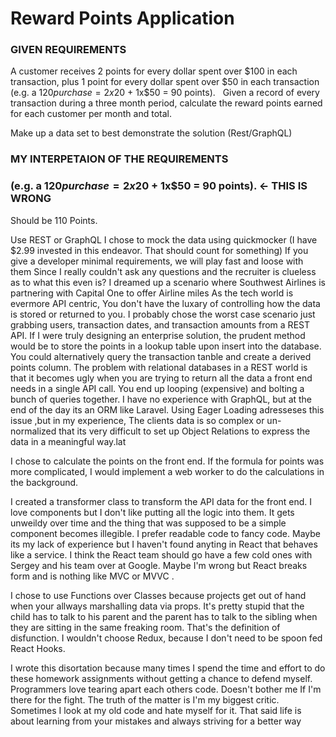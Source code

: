 
# Reward Points Application

### GIVEN REQUIREMENTS
A customer receives 2 points for every dollar spent over $100 in each transaction, plus 1 point for every dollar spent over $50 in each transaction
 
(e.g. a $120 purchase = 2x$20 + 1x$50 = 90 points).
 
Given a record of every transaction during a three month period, calculate the reward points earned for each customer per month and total.

Make up a data set to best demonstrate the solution (Rest/GraphQL)

### MY INTERPETAION OF THE REQUIREMENTS

### (e.g. a $120 purchase = 2x$20 + 1x$50 = 90 points). <- THIS IS WRONG
Should be 110 Points. 


Use REST or GraphQL
I chose to mock the data using quickmocker (I have $2.99 invested in this endeavor. That should count for something)
If you give a developer minimal requirements, we will play fast and loose with them
Since I really couldn't ask any questions and the recruiter is clueless as to what this even is?
I dreamed up a scenario where Southwest Airlines is partnering with Capital One to offer Airline miles
As the tech world is evermore API centric, You don't have the luxary of controlling how the data is stored or returned to you. 
I probably chose the worst case scenario just grabbing users, transaction dates, and transaction amounts from a REST API. 
If I were truly designing an enterprise solution, the prudent method would be to store the points in a lookup table upon insert into the database. You could alternatively query the transaction tanble and create a derived points column. 
The problem with relational databases in a REST world is that it becomes ugly when you are trying to return all the data a front end needs in a single API call. You end up looping (expensive) and bolting a bunch of queries together. I have no experience with GraphQL, but at the end of the day its an ORM like Laravel. 
Using Eager Loading adresseses this issue ,but in my experience, The clients data is so complex or un-normalized that its very difficult to set up Object Relations to express the data in a meaningful way.lat

I chose to calculate the points on the front end. If the formula for points was more complicated, I would implement a web worker to do the calculations in the background. 

I created a transformer class to transform the API data for the front end. I love components but I don't like putting all the logic into them. It gets unweildy over time and the thing that was supposed to be a simple component becomes illegible. I prefer readable code to fancy code. Maybe its my lack of experience but I haven't found anyting in React that behaves like a service. I think the React team should go have a few cold ones with Sergey and his team over at Google. Maybe I'm wrong but React breaks form and is nothing like MVC or MVVC . 

I chose to use Functions over Classes because projects get out of hand when your allways marshalling data via props. It's pretty stupid that the child has to talk to his parent and the parent has to talk to the sibling when they are sitting in the same freaking room. That's the definition of disfunction.
I wouldn't choose Redux, because I don't need to be spoon fed React Hooks.

I wrote this disortation because many times I spend the time and effort to do these homework assignments without getting a chance to defend myself. Programmers love tearing apart each others code. Doesn't bother me If I'm there for the fight. The truth of the matter is I'm my biggest critic. Sometimes I look at my old code and hate myself for it. That said life is about learning from your mistakes and always striving for a better way



